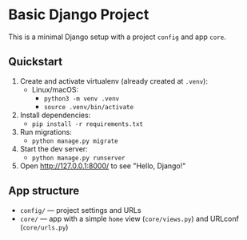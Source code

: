 # Basic Django Project

This is a minimal Django setup with a project `config` and app `core`.

## Quickstart

1. Create and activate virtualenv (already created at `.venv`):
   - Linux/macOS:
     - `python3 -m venv .venv`
     - `source .venv/bin/activate`
2. Install dependencies:
   - `pip install -r requirements.txt`
3. Run migrations:
   - `python manage.py migrate`
4. Start the dev server:
   - `python manage.py runserver`
5. Open http://127.0.0.1:8000/ to see "Hello, Django!"

## App structure
- `config/` — project settings and URLs
- `core/` — app with a simple `home` view (`core/views.py`) and URLconf (`core/urls.py`)

